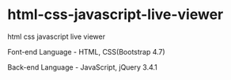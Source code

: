 # html-css-javascript-live-viewer
html css javascript live viewer


Font-end Language - HTML, CSS(Bootstrap 4.7)

Back-end Language - JavaScript, jQuery 3.4.1
